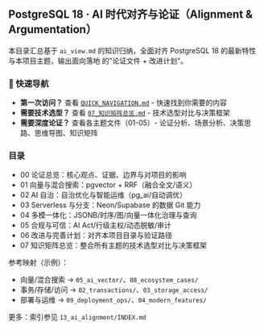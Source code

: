 ## PostgreSQL 18 · AI 时代对齐与论证（Alignment & Argumentation）

本目录汇总基于 `ai_view.md` 的知识归纳，全面对齐 PostgreSQL 18 的最新特性与本项目主题，输出面向落地
的"论证文件 + 改进计划"。

### 🚀 快速导航

- **第一次访问？** 查看 [`QUICK_NAVIGATION.md`](QUICK_NAVIGATION.md) - 快速找到你需要的内容
- **需要技术选型？** 查看 [`07_知识矩阵总览.md`](07_知识矩阵总览.md) - 技术选型对比与决策框架
- **需要深度论证？** 查看各主题文件（01-05）- 论证分析、场景分析、决策思路、思维导图、知识矩阵

### 目录

- 00 论证总览：核心观点、证据、边界与对项目的影响
- 01 向量与混合搜索：pgvector + RRF（融合全文/语义）
- 02 AI 自治：自治优化与智能运维（pg_ai/自动调优）
- 03 Serverless 与分支：Neon/Supabase 的数据 Git 能力
- 04 多模一体化：JSONB/时序/图/向量一体化治理与查询
- 05 合规与可信：AI Act/行级主权/动态脱敏/审计
- 06 改进与完善计划：对齐本项目目录与验证路径
- 07 知识矩阵总览：整合所有主题的技术选型对比与决策框架

参考映射（示例）：

- 向量/混合搜索 → `05_ai_vector/`、`08_ecosystem_cases/`
- 事务/存储/访问 → `02_transactions/`、`03_storage_access/`
- 部署与运维 → `09_deployment_ops/`、`04_modern_features/`

更多：索引参见 `13_ai_alignment/INDEX.md`
